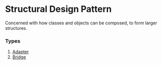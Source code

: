 ﻿# Structural Design Pattern

Concerned with how classes and objects can be composed, to form larger structures.

### Types

1. [Adapter](Adapter)
2. [Bridge](Bridge)